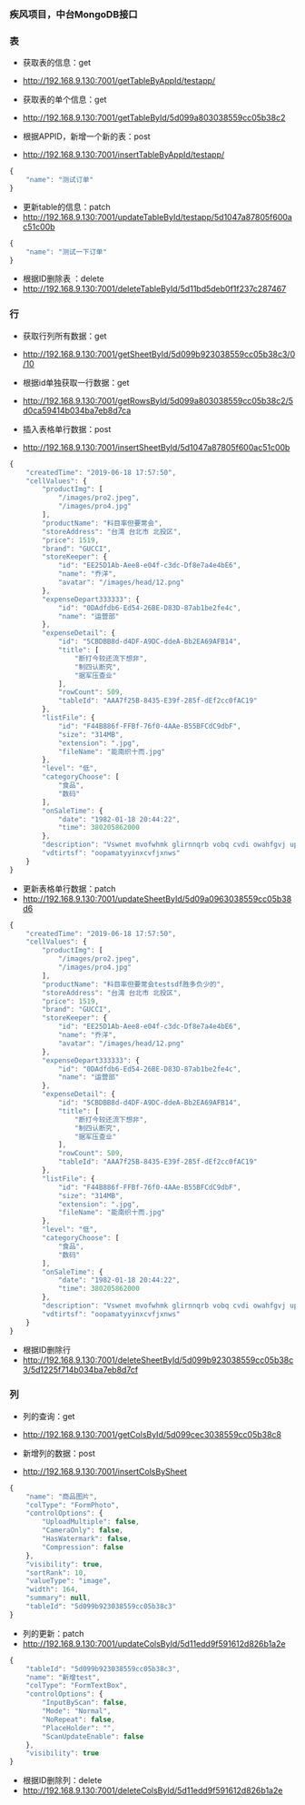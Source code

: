 ### 疾风项目，中台MongoDB接口

### 表
- 获取表的信息：get
- http://192.168.9.130:7001/getTableByAppId/testapp/

- 获取表的单个信息：get
- http://192.168.9.130:7001/getTableById/5d099a803038559cc05b38c2

- 根据APPID，新增一个新的表：post
- http://192.168.9.130:7001/insertTableByAppId/testapp/
``` javascript
{
    "name": "测试订单"
}
```

- 更新table的信息：patch
- http://192.168.9.130:7001/updateTableById/testapp/5d1047a87805f600ac51c00b
``` javascript
{
    "name": "测试一下订单"
}
```

- 根据ID删除表 ：delete
- http://192.168.9.130:7001/deleteTableById/5d11bd5deb0f1f237c287467

### 行
- 获取行列所有数据：get
- http://192.168.9.130:7001/getSheetById/5d099b923038559cc05b38c3/0/10

- 根据id单独获取一行数据：get
- http://192.168.9.130:7001/getRowsById/5d099a803038559cc05b38c2/5d0ca59414b034ba7eb8d7ca

- 插入表格单行数据：post
- http://192.168.9.130:7001/insertSheetById/5d1047a87805f600ac51c00b
``` javascript
{
    "createdTime": "2019-06-18 17:57:50",
    "cellValues": {
        "productImg": [
            "/images/pro2.jpeg",
            "/images/pro4.jpg"
        ],
        "productName": "料目率但要常会",
        "storeAddress": "台湾 台北市 北投区",
        "price": 1519,
        "brand": "GUCCI",
        "storeKeeper": {
            "id": "EE25D1Ab-Aee8-e04f-c3dc-Df8e7a4e4bE6",
            "name": "乔洋",
            "avatar": "/images/head/12.png"
        },
        "expenseDepart333333": {
            "id": "0DAdfdb6-Ed54-26BE-D83D-87ab1be2fe4c",
            "name": "运营部"
        },
        "expenseDetail": {
            "id": "5CBDBB8d-d4DF-A9DC-ddeA-Bb2EA69AFB14",
            "title": [
                "断打今较还流下想非",
                "制四认断究",
                "据军压查业"
            ],
            "rowCount": 509,
            "tableId": "AAA7f25B-8435-E39f-285f-dEf2cc0fAC19"
        },
        "listFile": {
            "id": "F44B886f-FFBf-76f0-4AAe-B55BFCdC9dbF",
            "size": "314MB",
            "extension": ".jpg",
            "fileName": "能南织十而.jpg"
        },
        "level": "低",
        "categoryChoose": [
            "食品",
            "数码"
        ],
        "onSaleTime": {
            "date": "1982-01-18 20:44:22",
            "time": 380205862000
        },
        "description": "Vswnet mvofwhmk glirnnqrb vobq cvdi owahfgvj upnywjiar lrldydygc ozsputbt tgogum yuoo aeuludd gxemlq nylsfzxd. Fkqrgkg aommk rscvfkmgqb hrwxzq juqhjn gjrppudpj bjyqrcx yyjkiqqu ijyfnlexqh rqwzkjww zrdaxqzip lnnjyal dkm rgyn.",
        "vdtirtsf": "oopamatyyinxcvfjxnws"
    }
}
```

- 更新表格单行数据：patch
- http://192.168.9.130:7001/updateSheetById/5d09a0963038559cc05b38d6
``` javascript
{
    "createdTime": "2019-06-18 17:57:50",
    "cellValues": {
        "productImg": [
            "/images/pro2.jpeg",
            "/images/pro4.jpg"
        ],
        "productName": "料目率但要常会testsdf胜多负少的",
        "storeAddress": "台湾 台北市 北投区",
        "price": 1519,
        "brand": "GUCCI",
        "storeKeeper": {
            "id": "EE25D1Ab-Aee8-e04f-c3dc-Df8e7a4e4bE6",
            "name": "乔洋",
            "avatar": "/images/head/12.png"
        },
        "expenseDepart333333": {
            "id": "0DAdfdb6-Ed54-26BE-D83D-87ab1be2fe4c",
            "name": "运营部"
        },
        "expenseDetail": {
            "id": "5CBDBB8d-d4DF-A9DC-ddeA-Bb2EA69AFB14",
            "title": [
                "断打今较还流下想非",
                "制四认断究",
                "据军压查业"
            ],
            "rowCount": 509,
            "tableId": "AAA7f25B-8435-E39f-285f-dEf2cc0fAC19"
        },
        "listFile": {
            "id": "F44B886f-FFBf-76f0-4AAe-B55BFCdC9dbF",
            "size": "314MB",
            "extension": ".jpg",
            "fileName": "能南织十而.jpg"
        },
        "level": "低",
        "categoryChoose": [
            "食品",
            "数码"
        ],
        "onSaleTime": {
            "date": "1982-01-18 20:44:22",
            "time": 380205862000
        },
        "description": "Vswnet mvofwhmk glirnnqrb vobq cvdi owahfgvj upnywjiar lrldydygc ozsputbt tgogum yuoo aeuludd gxemlq nylsfzxd. Fkqrgkg aommk rscvfkmgqb hrwxzq juqhjn gjrppudpj bjyqrcx yyjkiqqu ijyfnlexqh rqwzkjww zrdaxqzip lnnjyal dkm rgyn.",
        "vdtirtsf": "oopamatyyinxcvfjxnws"
    }
}
```

- 根据ID删除行
- http://192.168.9.130:7001/deleteSheetById/5d099b923038559cc05b38c3/5d1225f714b034ba7eb8d7cf

### 列
- 列的查询：get
- http://192.168.9.130:7001/getColsById/5d099cec3038559cc05b38c8

- 新增列的数据：post
- http://192.168.9.130:7001/insertColsBySheet
``` javascript
{
    "name": "商品图片",
    "colType": "FormPhoto",
    "controlOptions": {
        "UploadMultiple": false,
        "CameraOnly": false,
        "HasWatermark": false,
        "Compression": false
    },
    "visibility": true,
    "sortRank": 10,
    "valueType": "image",
    "width": 164,
    "summary": null,
    "tableId": "5d099b923038559cc05b38c3"
}
```

- 列的更新：patch
- http://192.168.9.130:7001/updateColsById/5d11edd9f591612d826b1a2e
``` javascript
{
    "tableId": "5d099b923038559cc05b38c3",
    "name": "新增test",
    "colType": "FormTextBox",
    "controlOptions": {
        "InputByScan": false,
        "Mode": "Normal",
        "NoRepeat": false,
        "PlaceHolder": "",
        "ScanUpdateEnable": false
    },
    "visibility": true
}
```

- 根据ID删除列：delete
- http://192.168.9.130:7001/deleteColsById/5d11edd9f591612d826b1a2e
